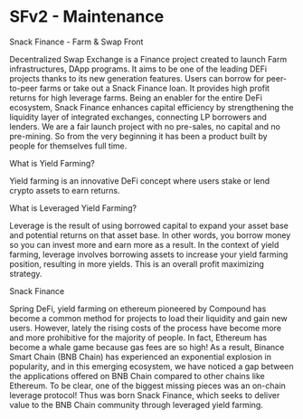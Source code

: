 # SFv2 - Maintenance
Snack Finance - Farm &amp; Swap Front

Decentralized Swap Exchange is a Finance project created to launch Farm infrastructures, DApp programs. It aims to be one of the leading DEFi projects thanks to its new generation features. Users can borrow for peer-to-peer farms or take out a Snack Finance loan. It provides high profit returns for high leverage farms.
Being an enabler for the entire DeFi ecosystem, Snack Finance enhances capital efficiency by strengthening the liquidity layer of integrated exchanges, connecting LP borrowers and lenders. We are a fair launch project with no pre-sales, no capital and no pre-mining. So from the very beginning it has been a product built by people for themselves full time.


What is Yield Farming?

Yield farming is an innovative DeFi concept where users stake or lend crypto assets to earn returns.


What is Leveraged Yield Farming? 

Leverage is the result of using borrowed capital to expand your asset base and potential returns on that asset base. In other words, you borrow money so you can invest more and earn more as a result. In the context of yield farming, leverage involves borrowing assets to increase your yield farming position, resulting in more yields. This is an overall profit maximizing strategy.


Snack Finance

Spring DeFi, yield farming on ethereum pioneered by Compound has become a common method for projects to load their liquidity and gain new users. However, lately the rising costs of the process have become more and more prohibitive for the majority of people. In fact, Ethereum has become a whale game because gas fees are so high!
As a result, Binance Smart Chain (BNB Chain) has experienced an exponential explosion in popularity, and in this emerging ecosystem, we have noticed a gap between the applications offered on BNB Chain compared to other chains like Ethereum. To be clear, one of the biggest missing pieces was an on-chain leverage protocol!
Thus was born Snack Finance, which seeks to deliver value to the BNB Chain community through leveraged yield farming.
